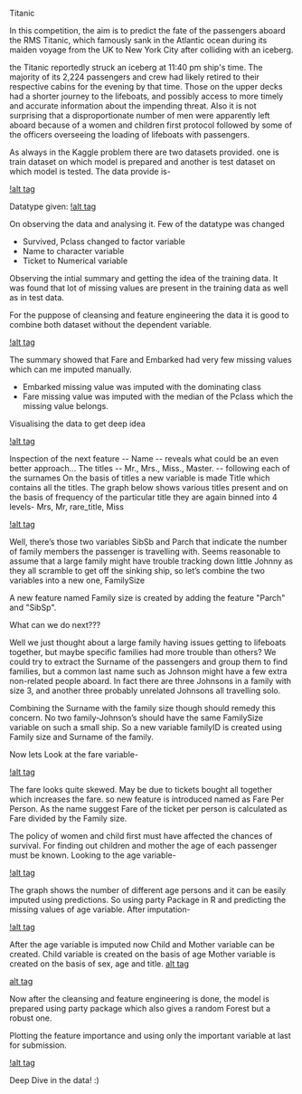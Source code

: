 Titanic

In this competition, the aim is to predict the fate of the passengers aboard the RMS Titanic, which famously sank in the Atlantic ocean during its maiden voyage from the UK to New York City after colliding with an iceberg.

the Titanic reportedly struck an iceberg at 11:40 pm ship's time. The majority of its 2,224 passengers and crew had likely retired to their respective cabins for the evening by that time. Those on the upper decks had a shorter journey to the lifeboats, and possibly access to more timely and accurate information about the impending threat. Also it is not surprising that a disproportionate number of men were apparently left aboard because of a women and children first protocol followed by some of the officers overseeing the loading of lifeboats with passengers.

As always in the Kaggle problem there are two datasets provided. one is train dataset on which model is prepared and another is test dataset on which model is tested. The data provide is-

[!alt tag](https://github.com/thefiercedemon/kaggle-/blob/master/titanic/data.PNG)

Datatype given: 
[!alt tag](https://github.com/thefiercedemon/kaggle-/blob/master/titanic/data%20type.PNG)

On observing the data and analysing it. Few of the datatype was changed
- Survived, Pclass changed to factor variable
- Name to character variable
- Ticket to Numerical variable

Observing the intial summary and getting the idea of the training data. It was found that lot of missing values are present in the training data as well as in test data.

For the puppose of cleansing and feature engineering the data it is good to combine both dataset without the dependent variable.

[!alt tag](https://github.com/thefiercedemon/kaggle-/blob/master/titanic/summary.PNG)

The summary showed that Fare and Embarked had very few missing values which can me imputed manually.
- Embarked missing value was imputed with the dominating class
- Fare missing value was imputed with the median of the Pclass which the missing value belongs.

Visualising the data to get deep idea

[!alt tag](https://github.com/thefiercedemon/kaggle-/blob/master/titanic/visual.png)

Inspection of the next feature -- Name -- reveals what could be an even better approach...
The titles -- Mr., Mrs., Miss., Master. -- following each of the surnames
On the basis of titles a new variable is made Title which contains all the titles.
The graph below shows various titles present and on the basis of frequency of the particular title they are again binned into 4 levels-
    Mrs, Mr, rare_title, Miss
    
[!alt tag](https://github.com/thefiercedemon/kaggle-/blob/master/titanic/Title_count.png)

Well, there’s those two variables SibSb and Parch that indicate the number of family members the passenger is travelling with. Seems reasonable to assume that a large family might have trouble tracking down little Johnny as they all scramble to get off the sinking ship, so let’s combine the two variables into a new one, FamilySize

A new feature named Family size is created by adding the feature "Parch" and "SibSp".

What can we do next???

Well we just thought about a large family having issues getting to lifeboats together, but maybe specific families had more trouble than others? We could try to extract the Surname of the passengers and group them to find families, but a common last name such as Johnson might have a few extra non-related people aboard. In fact there are three Johnsons in a family with size 3, and another three probably unrelated Johnsons all travelling solo.

Combining the Surname with the family size though should remedy this concern. No two family-Johnson’s should have the same FamilySize variable on such a small ship. So a new variable familyID is created using Family size and Surname of the family.

Now lets Look at the fare variable-

[!alt tag](https://github.com/thefiercedemon/kaggle-/blob/master/titanic/fare_freq.png)

The fare looks quite skewed. May be due to tickets bought all together which increases the fare.
so new feature is introduced named as Fare Per Person. As the name suggest Fare of the ticket per person is calculated as Fare divided by the Family size.

The policy of women and child first must have affected the chances of survival.
For finding out children and mother the age of each passenger must be known. Looking to the age variable-

[!alt tag](https://github.com/thefiercedemon/kaggle-/blob/master/titanic/age-count.png)

The graph shows the number of different age persons and it can be easily imputed using predictions. So using party Package in R and predicting the missing values of age variable.
After imputation-

[!alt tag](https://github.com/thefiercedemon/kaggle-/blob/master/titanic/imputedage-freq.png)

After the age variable is imputed now Child and Mother variable can be created.
Child variable is created on the basis of age
Mother variable is created on the basis of sex, age and title.
[alt tag](https://github.com/thefiercedemon/kaggle-/blob/master/titanic/child.png)

[alt tag](https://github.com/thefiercedemon/kaggle-/blob/master/titanic/mother.png)


Now after the cleansing and feature engineering is done, the model is prepared using party package which also gives a random Forest but a robust one.

Plotting the feature importance and using only the important variable at last for submission.

[!alt tag](https://github.com/thefiercedemon/kaggle-/blob/master/titanic/variable_importance.png)

Deep Dive in the data! :)







